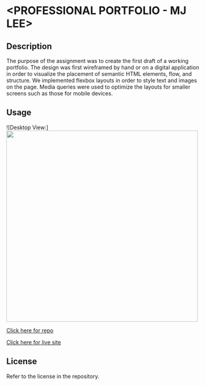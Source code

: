 # <PROFESSIONAL PORTFOLIO - MJ LEE>

## Description

The purpose of the assignment was to create the first draft of a working portfolio. The design was first wireframed by hand or on a digital application in order to visualize the placement of semantic HTML elements, flow, and structure. We implemented flexbox layouts in order to style text and images on the page. Media queries were used to optimize the layouts for smaller screens such as those for mobile devices.

## Usage

![Desktop View:]<img src="https://github.com/myrojoylee/professional-portfolio-mj-lee/blob/main/assets/images/portfolio.gif" width = "500" />

[Click here for repo](https://github.com/myrojoylee/professional-portfolio-mj-lee)

[Click here for live site](https://myrojoylee.github.io/professional-portfolio-mj-lee/)

## License

Refer to the license in the repository.
